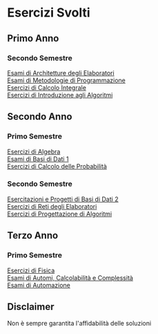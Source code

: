 # Esercizi Svolti
## Primo Anno
### Secondo Semestre
[Esami di Architetture degli Elaboratori](https://github.com/CasuFrost/University_notes/tree/main/Primo%20Anno/Secondo%20Semestre/Architetture%20degli%20elaboratori/Esami%20svolti/pdf) \
[Esami di Metodologie di Programmazione](https://github.com/CasuFrost/University_notes/tree/main/Primo%20Anno/Secondo%20Semestre/Metodologie%20di%20Programmazione/Esami%20svolti) \
[Esercizi di Calcolo Integrale](https://github.com/CasuFrost/University_notes/tree/main/Primo%20Anno/Secondo%20Semestre/Calcolo%20Integrale/Esercizi%20Svolti) \
[Esercizi di Introduzione agli Algoritmi](https://github.com/CasuFrost/University_notes/tree/main/Primo%20Anno/Secondo%20Semestre/Introduzione%20agli%20algoritmi/Esercizi)
## Secondo Anno
### Primo Semestre
[Esercizi di Algebra](https://github.com/CasuFrost/University_notes/tree/main/Secondo%20Anno/Primo%20Semestre/Algebra/Prep%20Esame)  \
[Esami di Basi di Dati 1](https://github.com/CasuFrost/University_notes/tree/main/Secondo%20Anno/Primo%20Semestre/Basi%20di%20Dati%201/Esami%20Svolti) \
[Esercizi di Calcolo delle Probabilità](https://github.com/CasuFrost/University_notes/tree/main/Secondo%20Anno/Primo%20Semestre/Calcolo%20delle%20Probabilita/Esercizi%20Ed%20Esami)
### Secondo Semestre 
[Esercitazioni e Progetti di Basi di Dati 2](https://github.com/CasuFrost/University_notes/tree/main/Secondo%20Anno/Secondo%20Semestre/Basi%20di%20Dati%202/Progetti) \
[Esercizi di Reti degli Elaboratori](https://github.com/CasuFrost/University_notes/blob/main/Secondo%20Anno/Secondo%20Semestre/Reti%20di%20Elaboratori/Esercizi/readme.md) \
[Esercizi di Progettazione di Algoritmi](https://github.com/CasuFrost/University_notes/blob/main/Secondo%20Anno/Secondo%20Semestre/Progettazione%20di%20Algoritmi/Esercizi/ex.md)
## Terzo Anno
### Primo Semestre
[Esercizi di Fisica](https://github.com/CasuFrost/University_notes/blob/main/Terzo%20Anno/Fisica/Esercizi/ex.md)   \
[Esami di Automi, Calcolabilità e Complessità](https://github.com/CasuFrost/University_notes/blob/main/Terzo%20Anno/Automi,%20Calcolabilità%20e%20Complessità/Esami) \
[Esami di Automazione](https://github.com/CasuFrost/University_notes/tree/main/Terzo%20Anno/Automazione/Esami)
 ## Disclaimer
Non è sempre garantita l'affidabilità delle soluzioni
